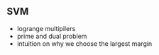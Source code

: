 ## SVM
* logrange multipilers
* prime and dual problem
* intuition on why we choose the largest margin
